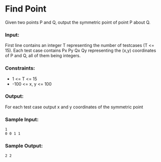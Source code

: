 Find Point
==========

Given two points P and Q, output the symmetric point of point P about Q.

### Input:

First line contains an integer T representing the number of testcases (T <= 15). Each test case contains Px Py Qx Qy representing the (x,y) coordinates of P and Q, all of them being integers.

### Constraints:

* 1 <= T <= 15
* -100 <= x, y <= 100

### Output:

For each test case output x and y coordinates of the symmetric point

### Sample Input:

    1
    0 0 1 1

### Sample Output:

    2 2
